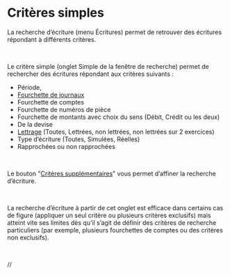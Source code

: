 # Critères simples


La recherche d’écriture (menu Écritures) permet de retrouver des écritures 
 répondant à différents critères.


 


Le critère simple (onglet Simple de la fenêtre de recherche) permet 
 de rechercher des écritures répondant aux critères suivants :


* Période,
* [Fourchette 
 de journaux](../Journaux/SelectionJournaux.md)
* Fourchette de comptes
* Fourchette de numéros de pièce
* Fourchette de montants avec choix du sens (Débit, Crédit ou les 
 deux)
* De la devise
* [Lettrage](../../Lettrage/2/LettrageManuel.md) (Toutes, Lettrées, non lettrées, non 
 lettrées sur 2 exercices)
* Type d’écriture (Toutes, Simulées, Réelles)
* Rapprochées ou non rapprochées


 


Le bouton "[Critères 
 supplémentaires](RechercheEcrituresCriteresSupplementaires.md)" vous permet d’affiner la recherche d’écriture.


 


La recherche d’écriture à partir de cet onglet est efficace dans certains 
 cas de figure (appliquer un seul critère ou plusieurs critères exclusifs) 
 mais atteint vite ses limites dès qu’il s’agit de définir des critères 
 de recherche particuliers (par exemple, plusieurs fourchettes de comptes 
 ou des critères non exclusifs).


 






//<![CDATA[
 if( typeof( FilePopupInit ) != 'function' ) FilePopupInit = new Function();
 FilePopupInit('a1');
//]]>
